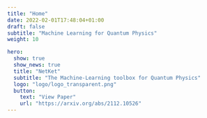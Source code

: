 ```yaml
---
title: "Home"
date: 2022-02-01T17:48:04+01:00
draft: false
subtitle: "Machine Learning for Quantum Physics"
weight: 10

hero:
  show: true
  show_news: true
  title: "NetKet"
  subtitle: "The Machine-Learning toolbox for Quantum Physics"
  logo: "logo/logo_transparent.png"
  button: 
    text: "View Paper"
    url: "https://arxiv.org/abs/2112.10526"
---
```



